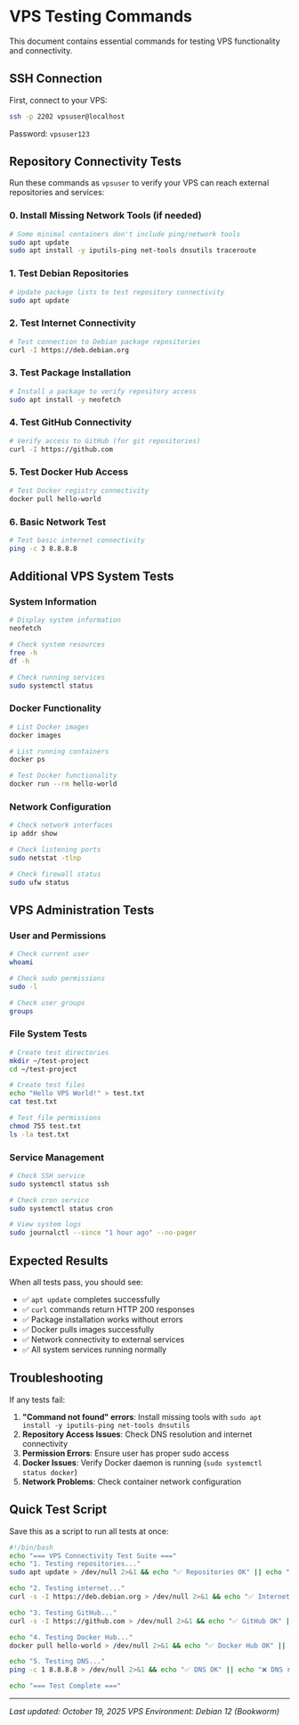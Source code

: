 # VPS Testing Commands

This document contains essential commands for testing VPS functionality and connectivity.

## SSH Connection

First, connect to your VPS:
```bash
ssh -p 2202 vpsuser@localhost
```
Password: `vpsuser123`

## Repository Connectivity Tests

Run these commands as `vpsuser` to verify your VPS can reach external repositories and services:

### 0. Install Missing Network Tools (if needed)
```bash
# Some minimal containers don't include ping/network tools
sudo apt update
sudo apt install -y iputils-ping net-tools dnsutils traceroute
```

### 1. Test Debian Repositories
```bash
# Update package lists to test repository connectivity
sudo apt update
```

### 2. Test Internet Connectivity  
```bash
# Test connection to Debian package repositories
curl -I https://deb.debian.org
```

### 3. Test Package Installation
```bash
# Install a package to verify repository access
sudo apt install -y neofetch
```

### 4. Test GitHub Connectivity
```bash
# Verify access to GitHub (for git repositories)
curl -I https://github.com
```

### 5. Test Docker Hub Access
```bash
# Test Docker registry connectivity
docker pull hello-world
```

### 6. Basic Network Test
```bash
# Test basic internet connectivity
ping -c 3 8.8.8.8
```

## Additional VPS System Tests

### System Information
```bash
# Display system information
neofetch

# Check system resources
free -h
df -h

# Check running services
sudo systemctl status
```

### Docker Functionality
```bash
# List Docker images
docker images

# List running containers
docker ps

# Test Docker functionality
docker run --rm hello-world
```

### Network Configuration
```bash
# Check network interfaces
ip addr show

# Check listening ports
sudo netstat -tlnp

# Check firewall status
sudo ufw status
```

## VPS Administration Tests

### User and Permissions
```bash
# Check current user
whoami

# Check sudo permissions
sudo -l

# Check user groups
groups
```

### File System Tests
```bash
# Create test directories
mkdir ~/test-project
cd ~/test-project

# Create test files
echo "Hello VPS World!" > test.txt
cat test.txt

# Test file permissions
chmod 755 test.txt
ls -la test.txt
```

### Service Management
```bash
# Check SSH service
sudo systemctl status ssh

# Check cron service  
sudo systemctl status cron

# View system logs
sudo journalctl --since "1 hour ago" --no-pager
```

## Expected Results

When all tests pass, you should see:

- ✅ `apt update` completes successfully
- ✅ `curl` commands return HTTP 200 responses
- ✅ Package installation works without errors
- ✅ Docker pulls images successfully
- ✅ Network connectivity to external services
- ✅ All system services running normally

## Troubleshooting

If any tests fail:

1. **"Command not found" errors**: Install missing tools with `sudo apt install -y iputils-ping net-tools dnsutils`
2. **Repository Access Issues**: Check DNS resolution and internet connectivity
3. **Permission Errors**: Ensure user has proper sudo access
4. **Docker Issues**: Verify Docker daemon is running (`sudo systemctl status docker`)
5. **Network Problems**: Check container network configuration

## Quick Test Script

Save this as a script to run all tests at once:

```bash
#!/bin/bash
echo "=== VPS Connectivity Test Suite ==="
echo "1. Testing repositories..."
sudo apt update > /dev/null 2>&1 && echo "✅ Repositories OK" || echo "❌ Repository access failed"

echo "2. Testing internet..."
curl -s -I https://deb.debian.org > /dev/null 2>&1 && echo "✅ Internet OK" || echo "❌ Internet access failed"

echo "3. Testing GitHub..."
curl -s -I https://github.com > /dev/null 2>&1 && echo "✅ GitHub OK" || echo "❌ GitHub access failed"

echo "4. Testing Docker Hub..."
docker pull hello-world > /dev/null 2>&1 && echo "✅ Docker Hub OK" || echo "❌ Docker Hub access failed"

echo "5. Testing DNS..."
ping -c 1 8.8.8.8 > /dev/null 2>&1 && echo "✅ DNS OK" || echo "❌ DNS resolution failed"

echo "=== Test Complete ==="
```

---

*Last updated: October 19, 2025*
*VPS Environment: Debian 12 (Bookworm)*